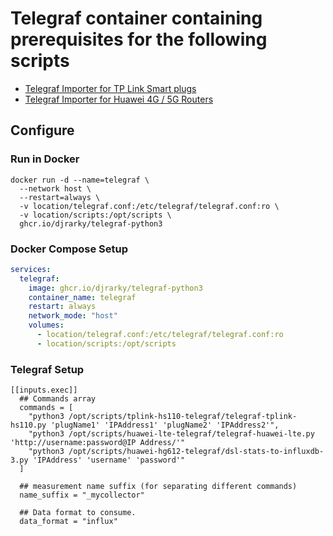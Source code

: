 # Telegraf container containing prerequisites for the following scripts
- [Telegraf Importer for TP Link Smart plugs](https://github.com/djrarky/tplink-hs110-telegraf)
- [Telegraf Importer for Huawei 4G / 5G Routers](https://github.com/djrarky/huawei-lte-telegraf)

## Configure
### Run in Docker
```
docker run -d --name=telegraf \
  --network host \
  --restart=always \
  -v location/telegraf.conf:/etc/telegraf/telegraf.conf:ro \
  -v location/scripts:/opt/scripts \
  ghcr.io/djrarky/telegraf-python3
```
### Docker Compose Setup
~~~yml
services:
  telegraf:
    image: ghcr.io/djrarky/telegraf-python3
    container_name: telegraf
    restart: always
    network_mode: "host"
    volumes:
      - location/telegraf.conf:/etc/telegraf/telegraf.conf:ro
      - location/scripts:/opt/scripts
~~~
### Telegraf Setup
```
[[inputs.exec]]
  ## Commands array
  commands = [
    "python3 /opt/scripts/tplink-hs110-telegraf/telegraf-tplink-hs110.py 'plugName1' 'IPAddress1' 'plugName2' 'IPAddress2'",
    "python3 /opt/scripts/huawei-lte-telegraf/telegraf-huawei-lte.py 'http://username:password@IP Address/'"
    "python3 /opt/scripts/huawei-hg612-telegraf/dsl-stats-to-influxdb-3.py 'IPAddress' 'username' 'password'"
  ]

  ## measurement name suffix (for separating different commands)
  name_suffix = "_mycollector"

  ## Data format to consume.
  data_format = "influx"
```
